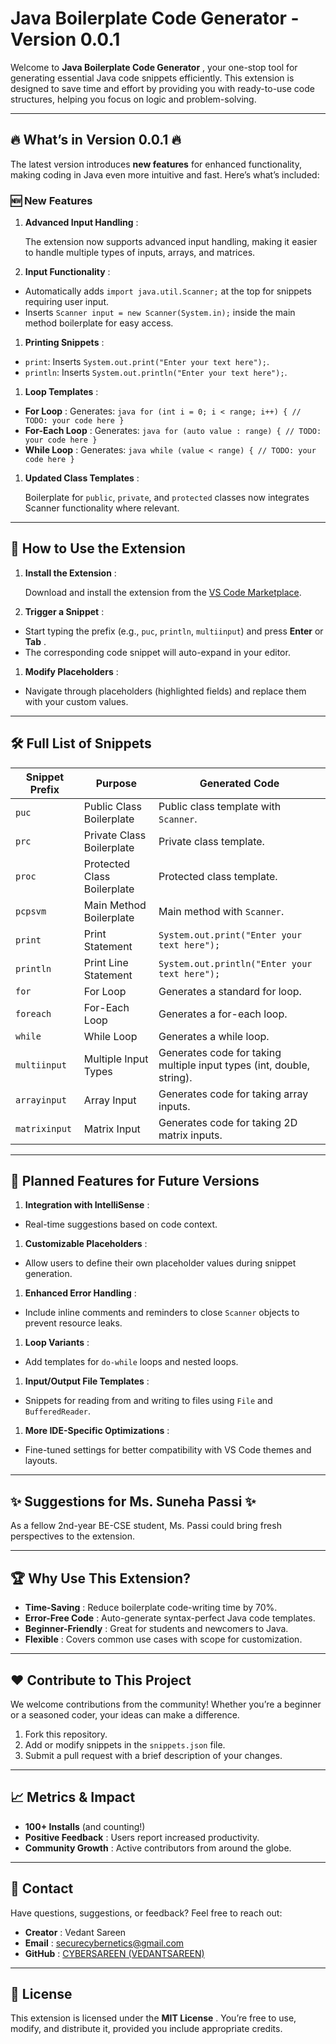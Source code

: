 # Java Boilerplate Code Generator - **Version 0.0.1**

Welcome to  **Java Boilerplate Code Generator** , your one-stop tool for generating essential Java code snippets efficiently. This extension is designed to save time and effort by providing you with ready-to-use code structures, helping you focus on logic and problem-solving.

---

## 🔥 **What’s in Version 0.0.1** 🔥

The latest version introduces **new features** for enhanced functionality, making coding in Java even more intuitive and fast. Here’s what’s included:

### 🆕 **New Features**

1. **Advanced Input Handling** :

   The extension now supports advanced input handling, making it easier to handle multiple types of inputs, arrays, and matrices.

1. **Input Functionality** :

* Automatically adds `import java.util.Scanner;` at the top for snippets requiring user input.
* Inserts `Scanner input = new Scanner(System.in);` inside the main method boilerplate for easy access.

1. **Printing Snippets** :

* `print`: Inserts `System.out.print("Enter your text here");`.
* `println`: Inserts `System.out.println("Enter your text here");`.

1. **Loop Templates** :

* **For Loop** : Generates:
  ``java for (int i = 0; i < range; i++) { // TODO: your code here } ``
* **For-Each Loop** : Generates:
  ``java for (auto value : range) { // TODO: your code here } ``
* **While Loop** : Generates:
  ``java while (value < range) { // TODO: your code here } ``

1. **Updated Class Templates** :

   Boilerplate for `public`, `private`, and `protected` classes now integrates Scanner functionality where relevant.

---

## 🚀 **How to Use the Extension**

1. **Install the Extension** :

   Download and install the extension from the [VS Code Marketplace](https://chatgpt.com/c/675d7ae7-5cd4-8002-a915-0979abfb7828#).

1. **Trigger a Snippet** :

* Start typing the prefix (e.g., `puc`, `println`, `multiinput`) and press **Enter** or  **Tab** .
* The corresponding code snippet will auto-expand in your editor.

1. **Modify Placeholders** :

* Navigate through placeholders (highlighted fields) and replace them with your custom values.

---

## 🛠️ **Full List of Snippets**

| **Snippet Prefix** | **Purpose**           | **Generated Code**                                              |
| ------------------------ | --------------------------- | --------------------------------------------------------------------- |
| `puc`                  | Public Class Boilerplate    | Public class template with `Scanner`.                               |
| `prc`                  | Private Class Boilerplate   | Private class template.                                               |
| `proc`                 | Protected Class Boilerplate | Protected class template.                                             |
| `pcpsvm`               | Main Method Boilerplate     | Main method with `Scanner`.                                         |
| `print`                | Print Statement             | `System.out.print("Enter your text here");`                         |
| `println`              | Print Line Statement        | `System.out.println("Enter your text here");`                       |
| `for`                  | For Loop                    | Generates a standard for loop.                                        |
| `foreach`              | For-Each Loop               | Generates a for-each loop.                                            |
| `while`                | While Loop                  | Generates a while loop.                                               |
| `multiinput`           | Multiple Input Types        | Generates code for taking multiple input types (int, double, string). |
| `arrayinput`           | Array Input                 | Generates code for taking array inputs.                               |
| `matrixinput`          | Matrix Input                | Generates code for taking 2D matrix inputs.                           |

---

## 🎯 **Planned Features for Future Versions**

1. **Integration with IntelliSense** :

* Real-time suggestions based on code context.

1. **Customizable Placeholders** :

* Allow users to define their own placeholder values during snippet generation.

1. **Enhanced Error Handling** :

* Include inline comments and reminders to close `Scanner` objects to prevent resource leaks.

1. **Loop Variants** :

* Add templates for `do-while` loops and nested loops.

1. **Input/Output File Templates** :

* Snippets for reading from and writing to files using `File` and `BufferedReader`.

1. **More IDE-Specific Optimizations** :

* Fine-tuned settings for better compatibility with VS Code themes and layouts.

---

## ✨ **Suggestions for Ms. Suneha Passi** ✨

As a fellow 2nd-year BE-CSE student, Ms. Passi could bring fresh perspectives to the extension.

---

## 🏆 **Why Use This Extension?**

* **Time-Saving** : Reduce boilerplate code-writing time by 70%.
* **Error-Free Code** : Auto-generate syntax-perfect Java code templates.
* **Beginner-Friendly** : Great for students and newcomers to Java.
* **Flexible** : Covers common use cases with scope for customization.

---

## ❤️ **Contribute to This Project**

We welcome contributions from the community! Whether you’re a beginner or a seasoned coder, your ideas can make a difference.

1. Fork this repository.
2. Add or modify snippets in the `snippets.json` file.
3. Submit a pull request with a brief description of your changes.

---

## 📈 **Metrics & Impact**

* **100+ Installs** (and counting!)
* **Positive Feedback** : Users report increased productivity.
* **Community Growth** : Active contributors from around the globe.

---

## 🤝 **Contact**

Have questions, suggestions, or feedback? Feel free to reach out:

* **Creator** : Vedant Sareen
* **Email** : [securecybernetics@gmail.com](https://chatgpt.com/c/securecybernetics@gmail.com)
* **GitHub** : [CYBERSAREEN (VEDANTSAREEN)](https://github.com/CYBERSAREEN)

---

## 📜 **License**

This extension is licensed under the  **MIT License** . You’re free to use, modify, and distribute it, provided you include appropriate credits.
